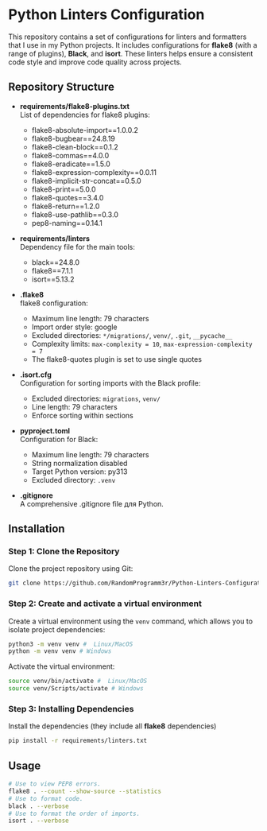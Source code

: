 # Python Linters Configuration

This repository contains a set of configurations for linters and formatters that I use  in my Python projects. It includes configurations for **flake8** (with a range of plugins), **Black**, and **isort**. These linters helps ensure a consistent code style and improve code quality across projects.

## Repository Structure

- **requirements/flake8-plugins.txt**  
  List of dependencies for flake8 plugins:
  - flake8-absolute-import==1.0.0.2
  - flake8-bugbear==24.8.19
  - flake8-clean-block==0.1.2
  - flake8-commas==4.0.0
  - flake8-eradicate==1.5.0
  - flake8-expression-complexity==0.0.11
  - flake8-implicit-str-concat==0.5.0
  - flake8-print==5.0.0
  - flake8-quotes==3.4.0
  - flake8-return==1.2.0
  - flake8-use-pathlib==0.3.0
  - pep8-naming==0.14.1

- **requirements/linters**  
  Dependency file for the main tools:
  - black==24.8.0
  - flake8==7.1.1
  - isort==5.13.2

- **.flake8**  
  flake8 configuration:
  - Maximum line length: 79 characters
  - Import order style: google
  - Excluded directories: `*/migrations/`, `venv/`, `.git`, `__pycache__`
  - Complexity limits: `max-complexity = 10`, `max-expression-complexity = 7`
  - The flake8-quotes plugin is set to use single quotes

- **.isort.cfg**  
  Configuration for sorting imports with the Black profile:
  - Excluded directories: `migrations`, `venv/`
  - Line length: 79 characters
  - Enforce sorting within sections

- **pyproject.toml**  
  Configuration for Black:
  - Maximum line length: 79 characters
  - String normalization disabled
  - Target Python version: py313
  - Excluded directory: `.venv`

- **.gitignore**  
  A comprehensive .gitignore file для Python.

## Installation

###  Step 1: Clone the Repository

Clone the project repository using Git:

```bash
git clone https://github.com/RandomProgramm3r/Python-Linters-Configuration
```

###  Step 2: Create and activate a virtual environment

Create a virtual environment using the `venv` command, which allows you to isolate project dependencies:

```bash
python3 -m venv venv #  Linux/MacOS
python -m venv venv # Windows
```

Activate the virtual environment:

```bash
source venv/bin/activate #  Linux/MacOS
source venv/Scripts/activate # Windows
```

###  Step 3: Installing Dependencies

Install the dependencies (they include all **flake8** dependencies)

```bash
pip install -r requirements/linters.txt
```

## Usage

```bash
# Use to view PEP8 errors.
flake8 . --count --show-source --statistics
# Use to format code.
black . --verbose
# Use to format the order of imports.
isort . --verbose
```